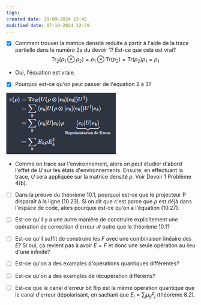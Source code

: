```yaml
---
tags: 
created date: 19-09-2024 15:42
modified date: 07-10-2024 12:59
---
```


- [x] Comment trouver la matrice densité réduite à partir à l'aide de la trace partielle dans le numéro 2a du devoir 1? Est-ce que cela est vrai?
$$
\mathrm{Tr}_{2}(\rho_{1} \otimes  \rho_{2}) = \rho_{1} \otimes  \mathrm{Tr}(p_{2}) = \mathrm{Tr}(\rho_{2}) \rho_{1} =\rho_{1}
$$

- Oui, l'équation est vraie.

 - [x] Pourquoi est-ce qu'on peut passer de l'équation 2 à 3?

![|350](Attachements/question-1.png)

- Comme on trace sur l'environnement, alors on peut étudier d'abord l'effet de $U$ sur les états d'environnements. Ensuite, en effectuant la trace, $U$ sera appliquée sur la matrice densité $\rho$. Voir Devoir 1 Problème 4(b).

- [ ] Dans la preuve du théorème 10.1, pourquoi est-ce que le projecteur P disparaît à la ligne (10.23). Si on dit que c'est parce que $\rho$ est déjà dans l'espace de code, alors pourquoi est-ce qu'on a l'équation (10.27).

- [ ] Est-ce qu'il y a une autre manière de construire explicitement une opération de correction d'erreur $\mathcal{R}$ outre que le théorème 10.1?

- [ ] Est-ce qu'il suffit de construire les $F$ avec une combinaison linéaire des $E$? Si oui, ça revient pas à avoir $E=F$ et donc une seule opération au lieu d'une infinité?

- [ ] Est-ce qu'on a des examples d'opérations quantiques différentes?

- [ ] Est-ce qu'on a des examples de récupération différents?

- [ ] Est-ce que le canal d'erreur bit flip est la même opération quantique que le canal d'erreur dépolarisant, en sachant que $E_{i} = \sum_{j} \mu_{ij} F_{j}$ (théorème 8.2). 


